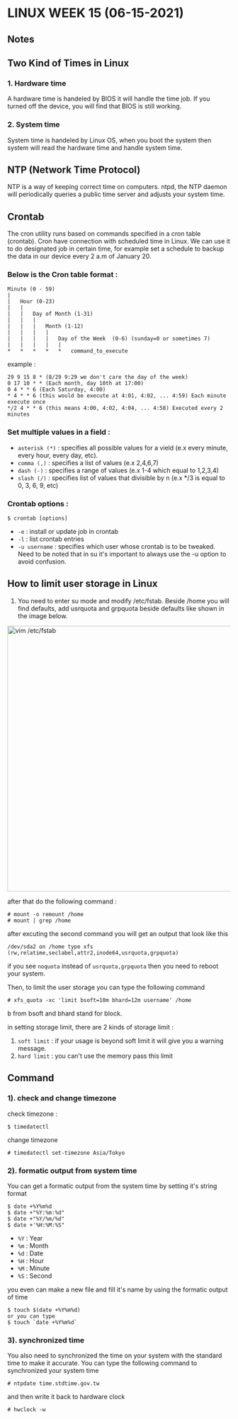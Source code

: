 # LINUX WEEK 15 (06-15-2021)
## Notes
## Two Kind of Times in Linux
### 1. Hardware time
A hardware time is handeled by BIOS it will handle the time job. If you turned off the device, you will find that BIOS is still working.
### 2. System time
System time is handeled by Linux OS, when you boot the system then system will read the hardware time and handle system time.

## NTP (Network Time Protocol)
NTP is a way of keeping correct time on computers. ntpd, the NTP daemon will periodically queries a public time server and adjusts your system time.

## Crontab
The cron utility runs based on commands specified in a cron table (crontab). Cron have connection with scheduled time in Linux. We can use it to do designated job in certain time, for example set a schedule to backup the data in our device every 2 a.m of January 20.

### Below is the Cron table format :

```
Minute (0 - 59)
|
|   Hour (0-23)
|   |
|   |   Day of Month (1-31)
|   |   |
|   |   |   Month (1-12)
|   |   |   |
|   |   |   |   Day of the Week  (0-6) (sunday=0 or sometimes 7)
|   |   |   |   |
*   *   *   *   *   command_to_execute
```
example :
```
29 9 15 8 * (8/29 9:29 we don't care the day of the week)
0 17 10 * * (Each month, day 10th at 17:00)
0 4 * * 6 (Each Saturday, 4:00)
* 4 * * 6 (this would be execute at 4:01, 4:02, ... 4:59) Each minute execute once
*/2 4 * * 6 (this means 4:00, 4:02, 4:04, ... 4:58) Executed every 2 minutes
```

### Set multiple values in a field :
 * `asterisk (*)` : specifies all possible values for a vield (e.x every minute, every hour, every day, etc).
 * `comma (,)` : specifies a list of values (e.x 2,4,6,7)
 * `dash (-)` : specifies a range of values (e.x 1-4 which equal to 1,2,3,4)
 * `slash (/)` : specifies list of values that divisible by n (e.x */3 is equal to 0, 3, 6, 9, etc)

### Crontab options :
```
$ crontab [options]
```
 * `-e` : install or update job in crontab
 * `-l` : list crontab entries
 * `-u username` : specifies which user whose crontab is to be tweaked. Need to be noted that in su it's important to always use the -u option to avoid confusion.

## How to limit user storage in Linux
1. You need to enter su mode and modify /etc/fstab. Beside /home you will find defaults, add usrquota and grpquota beside defaults like shown in the image below.

<img src="vim.PNG" alt="vim /etc/fstab" title="vim /etc/fstab" width="600"><br>

after that do the following command :

```
# mount -o remount /home
# mount | grep /home
```

after excuting the second command you will get an output that look like this

```
/dev/sda2 on /home type xfs (rw,relatime,seclabel,attr2,inode64,usrquota,grpquota)
```

if you see `noquota` instead of `usrquota,grpquota` then you need to reboot your system.

Then, to limit the user storage you can type the following command

```
# xfs_quota -xc 'limit bsoft=10m bhard=12m username' /home
```
b from bsoft and bhard stand for block.

in setting storage limit, there are 2 kinds of storage limit :
1. `soft limit` : if your usage is beyond soft limit it will give you a warning message.
2. `hard limit` : you can't use the memory pass this limit

## Command

### 1). check and change timezone
check timezone :
```
$ timedatectl
```

change timezone
```
# timedatectl set-timezone Asia/Tokyo
```

### 2). formatic output from system time
You can get a formatic output from the system time by setting it's string format
```
$ date +%Y%m%d
$ date +"%Y:%m:%d"
$ date +"%Y/%m/%d"
$ date +'%H:%M:%S"
```

* `%Y` : Year
* `%m` : Month
* `%d` : Date
* `%H` : Hour
* `%M` : Minute
* `%S` : Second

you even can make a new file and fill it's name by using the formatic output of time
```
$ touch $(date +%Y%m%d)
or you can type
$ touch `date +%Y%m%d`
```

### 3). synchronized time
You also need to synchronized the time on your system with the standard time to make it accurate. You can type the following command to synchronized your system time
```
# ntpdate time.stdtime.gov.tw
```
and then write it back to hardware clock
```
# hwclock -w
```
